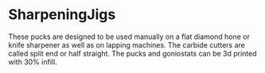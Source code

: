 # SharpeningJigs
These pucks are designed to be used manually on a flat diamond hone or knife sharpener as well as on lapping machines.  The carbide cutters are called split end or half straight.
The pucks and goniostats can be 3d printed with 30% infill.  
